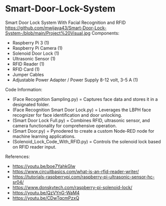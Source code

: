 # Smart-Door-Lock-System
Smart Door Lock System With Facial Recognition and RFID
https://github.com/mwijaya43/Smart-Door-Lock-System-/blob/main/Project%20Visual.jpg
Components:
- Raspberry Pi 3 (1)
- Raspberry Pi Camera (1)  
- Solenoid Door Lock (1)
- Ultrasonic Sensor (1)
- RFID Reader (1)
- RFID Card (1)
- Jumper Cables 
- Adjustable Power Adapter / Power Supply 8-12 volt, 3-5 A (1)

Code Information:
- (Face Recognition Sampling.py) = Captures face data and stores it in a designated folder.
- (Face Recognition Smart Door Lock.py) = Leverages the LBPH face recognizer for face identification and door unlocking.
- (Smart Door Lock Full.py) = Combines RFID, ultrasonic sensor, and camera functionality for comprehensive operation.
- (Smart Door.py) = Pynodered to create a custom Node-RED node for machine learning applications.
- (Solenoid_Lock_Code_With_RFID.py) = Controls the solenoid lock based on RFID reader input.

References:
- https://youtu.be/boe7YahkGlw
- https://www.circuitbasics.com/what-is-an-rfid-reader-writer/
- https://tutorials-raspberrypi.com/raspberry-pi-ultrasonic-sensor-hc-sr04/
- https://www.donskytech.com/raspberry-pi-solenoid-lock/
- https://youtu.be/QzVYnG-WaM4
- https://youtu.be/CDwTqcmPzxQ
